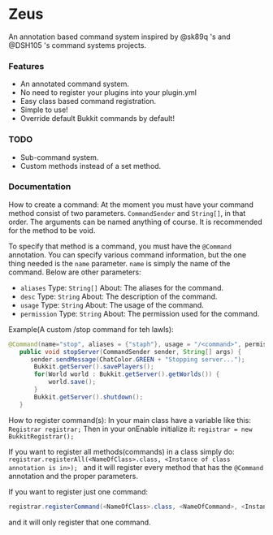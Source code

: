 Zeus
====

An annotation based command system inspired by @sk89q 's and @DSH105 's command systems projects.  

### Features
+ An annotated command system.
+ No need to register your plugins into your plugin.yml
+ Easy class based command registration.
+ Simple to use!
+ Override default Bukkit commands by default!

### TODO
+ Sub-command system.
+ Custom methods instead of a set method.

### Documentation

How to create a command:
 At the moment you must have your command method consist of two parameters.
 `CommandSender` and `String[]`, in that order. The arguments can be named anything of course.
 It is recommended for the method to be void.

 To specify that method is a command, you must have the `@Command` annotation.
 You can specify various command information, but the one thing needed is the `name` parameter.
 `name` is simply the name of the command. Below are other parameters:
   + `aliases` Type: `String[]` About: The aliases for the command.
   + `desc` Type: `String` About: The description of the command.
   + `usage` Type: `String` About: The usage of the command.
   + `permission` Type: `String` About: The permission used for the command.

 Example(A custom /stop command for teh lawls):
 ```java
 @Command(name="stop", aliases = {"staph"}, usage = "/<command>", permission = "admin.stop", desc = "Stops the server.")
    public void stopServer(CommandSender sender, String[] args) {
       sender.sendMessage(ChatColor.GREEN + "Stopping server...");
        Bukkit.getServer().savePlayers();
        for(World world : Bukkit.getServer().getWorlds()) {
            world.save();
        }
        Bukkit.getServer().shutdown();
    }
 ```

How to register command(s):
  In your main class have a variable like this:
    `Registrar registrar;`
  Then in your onEnable initialize it:
    `registrar = new BukkitRegistrar();`

  If you want to register all methods(commands) in a class simply do:
    ```
    registrar.registerAll(<NameOfClass>.class, <Instance of class annotation is in>); 
    ```
   and it will register every method that has the `@Command` annotation and the proper parameters.

 If you want to register just one command:
   ```java
   registrar.registerCommand(<NameOfClass>.class, <NameOfCommand>, <Instance of class annotation is in>);
   ```
 and it will only register that one command.

